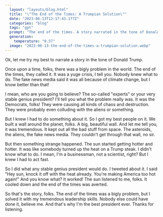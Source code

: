 ```yaml
---
  layout: "layouts/blog.html"
  title: "\"The End of the Times: A Trumpian Solution\""
  date: "2023-06-13T12:17:43.177Z"
  categories: "blog"
  tags: "gpt"
  prompt: "The end of the times. A story narrated in the tone of Donald trump."
  generation: 
    temperature: "0.57"
  image: "2023-06-13-the-end-of-the-times-a-trumpian-solution.webp"
---
```

Ok, let me try my best to narrate a story in the tone of Donald Trump. 

Once upon a time, folks, there was a bigly problem in the world. The end of the times, they called it. It was a yuge crisis, I tell you. Nobody knew what to do. The fake news media said it was all because of climate change, but I know better than that! 

I mean, who are you going to believe? The so-called "experts" or your very stable genius president? I'll tell you what the problem really was. It was the Democrats, folks! They were causing all kinds of chaos and destruction. They were probably even colluding with the aliens or something. 

But I knew I had to do something about it. So I got my best people on it. We built a wall around the planet, folks. A big, beautiful wall. And let me tell you, it was tremendous. It kept out all the bad stuff from space. The asteroids, the aliens, the fake news media. They couldn't get through that wall, no sir. 

But then something strange happened. The sun started getting hotter and hotter. It was like somebody turned up the heat on a Trump steak. I didn't know what to do. I mean, I'm a businessman, not a scientist, right? But I knew I had to act fast. 

So I did what any stable genius president would do. I tweeted about it. I said "Hey sun, knock it off with the heat already. You're making America too hot again!" And you know what? It worked! The sun listened to me, folks. It cooled down and the end of the times was averted. 

So that's the story, folks. The end of the times was a bigly problem, but I solved it with my tremendous leadership skills. Nobody else could have done it, believe me. And that's why I'm the best president ever. Thanks for listening.

